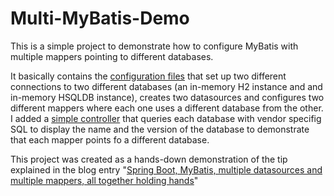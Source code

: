 # Multi-MyBatis-Demo
This is a simple project to demonstrate how to configure MyBatis with multiple mappers pointing to different databases.

It basically contains the [configuration files](https://github.com/Verdoso/multi-mybatis-demo/tree/master/src/main/java/org/greeneyed/multimybatisdemo/config) that set up two different connections to two different databases (an in-memory H2 instance and and in-memory HSQLDB instance), creates two datasources and configures two different mappers where each one uses a different database from the other.
I added a [simple controller](https://github.com/Verdoso/multi-mybatis-demo/blob/master/src/main/java/org/greeneyed/multimybatisdemo/controllers/DemoController.java) that queries each database with vendor specifig SQL to display the name and the version of the database to demonstrate that each mapper points fo a different database.

This project was created as a hands-down demonstration of the tip explained in the blog entry "[Spring Boot, MyBatis, multiple datasources and multiple mappers, all together holding hands](https://medium.com/@d.lopez.j/spring-boot-mybatis-multiple-datasources-and-multiple-mappers-all-together-holding-hands-be74673c6a9f)"